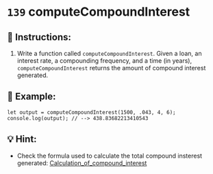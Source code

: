 # `139` computeCompoundInterest

## 📝 Instructions:

1. Write a function called `computeCompoundInterest`. Given a loan, an interest rate, a compounding frequency, and a time (in years), `computeCompoundInterest` returns the amount of compound interest generated.

## 📎 Example:

```Js
let output = computeCompoundInterest(1500, .043, 4, 6);
console.log(output); // --> 438.83682213410543
```

## 💡 Hint:

- Check the formula used to calculate the total compound insterest generated: [Calculation_of_compound_interest](https://en.wikipedia.org/wiki/Compound_interest#Calculation)

